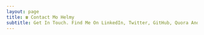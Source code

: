 ```yaml
---
layout: page
title: ☎️ Contact Mo Helmy
subtitle: Get In Touch. Find Me On LinkedIn, Twitter, GitHub, Quora And Medium.
---
```

